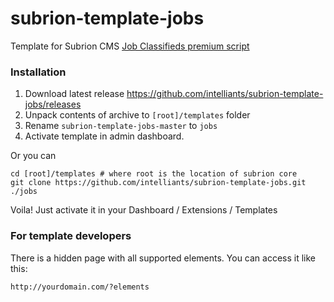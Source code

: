 # subrion-template-jobs
Template for Subrion CMS [Job Classifieds premium script](http://www.subrion.com/product/jobs.html)

### Installation
1. Download latest release https://github.com/intelliants/subrion-template-jobs/releases
2. Unpack contents of archive to `[root]/templates` folder
3. Rename `subrion-template-jobs-master` to `jobs`
4. Activate template in admin dashboard.

Or you can
```
cd [root]/templates # where root is the location of subrion core
git clone https://github.com/intelliants/subrion-template-jobs.git ./jobs
```
Voila! Just activate it in your Dashboard / Extensions / Templates

### For template developers
There is a hidden page with all supported elements. You can access it like this:
```
http://yourdomain.com/?elements
```